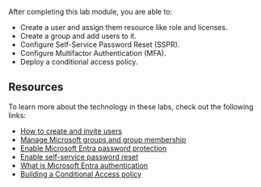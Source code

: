 

After completing this lab module, you are able to:

- Create a user and assign them resource like role and licenses.
- Create a group and add users to it.
- Configure Self-Service Password Reset (SSPR).
- Configure Multifactor Authentication (MFA).
- Deploy a conditional access policy.

## Resources

To learn more about the technology in these labs, check out the following links:

- [How to create and invite users](/entra/fundamentals/how-to-create-delete-users)
- [Manage Microsoft groups and group membership](/entra/fundamentals/how-to-manage-groups)
- [Enable Microsoft Entra password protection](/entra/identity/authentication/howto-password-ban-bad-on-premises-operations)
- [Enable self-service password reset](/entra/external-id/customers/how-to-enable-password-reset-customers)
- [What is Microsoft Entra authentication](/entra/identity/authentication/overview-authentication)
- [Building a Conditional Access policy](/entra/identity/conditional-access/concept-conditional-access-policies)
